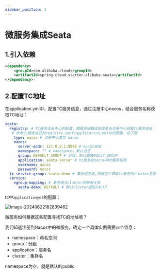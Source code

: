 ```yaml
---
sidebar_position: 3
---
```


# 微服务集成Seata

## 1.引入依赖

```xml
<dependency>
    <groupId>com.alibaba.cloud</groupId>
    <artifactId>spring-cloud-starter-alibaba-seata</artifactId>
</dependency>
```

## 2.配置TC地址

在application.yml中，配置TC服务信息，通过注册中心nacos，结合服务名称获取TC地址：

```yaml
seata:
  registry: # TC服务注册中心的配置，微服务根据这些信息去注册中心获取tc服务地址
   # 参考tc服务自己的registry.conf/application.yml中的配置，如下图
    type: nacos # 注册中心类型 nacos
    nacos:
      server-addr: 127.0.0.1:8848 # nacos地址
      namespace: "" # namespace，默认为空
      group: DEFAULT_GROUP # 分组，默认是DEFAULT_GROUP
      application: seata-server # tc服务在nacos中的服务名称
      username: nacos
      password: nacos
  tx-service-group: seata-demo # 事务组名称,根据这个获取tc服务的cluster名称
  service:
    vgroup-mapping: # 事务组与cluster的映射关系
      seata-demo: DEFAULT # 默认cluster是DEFAULT
```

tc中`applicationyml`的配置：

![image-20240622182839462](https://cdn.jsdelivr.net/gh/studio-hu/drawingBed/img/202406221828503.png)



微服务如何根据这些配置寻找TC的地址呢？

我们知道注册到Nacos中的微服务，确定一个具体实例需要四个信息：

- namespace：命名空间
- group：分组
- application：服务名
- cluster：集群名



namespace为空，就是默认的public